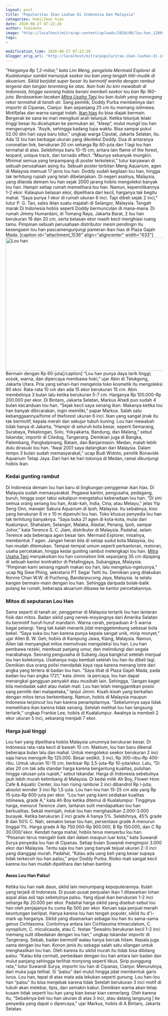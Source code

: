 ```yaml
---
layout: post
title: "Popularitas Ikan Louhan Di Indonesia Dan Malaysia"
categories: hobi|ikan hias
date: 2020-08-27 07:22:20
author: Yudianto
image: "http://localhost/mitra/wp-content/uploads/2020/08/lou-han_1280x725.jpg"
tags:
- 

modification_time: 2020-08-27 07:22:20
blogger_orig_url: "http://localhost/mitra/popularitas-ikan-louhan-di-indonesia.html"
---
```


<em>"Harganya Rp 1,2-miliar," kata Lim Meng, pengelola Mermaid Explorer di Kualalumpur sambil menunjuk seekor lou ban yang tengah hilir-mudik di akuarium. Siklid berjidat super besar itu bermotif wanita dengan rambut tergerai dan tangan terentang ke atas. Ikan hoki itu kini mewabah di Indonesia, hingga seorang hobiis berani membeli seekor lou ban Rp 160-juta. Berdasarkan lacakan <a href="http://127.0.0.1/mitra"><a href="http://127.0.0.1/mitra">Mitra Usaha Tani</a></a> lou ban itulah yang memegang rekor termahal di tanah air.</em>
Sang pemilik, Doddy Purba membelinya dari importir di Cipanas, Cianjur. Ikan sepanjang 25 cm itu memang istimewa. Motifjelas dan warna sangat indah. <a class="wpil_keyword_link " href="http://127.0.0.1/mitra/ikan-hias"  title="Ikan hias" data-wpil-keyword-link="linked">Ikan hias</a> itu bisa diajak bermain. Bergerak ke sana ke mari mengikuti arah telunjuk. Ketika telunjuk lelaki tinggi besar itu dicelupkan ke permukan air, “kleep”, mulut mungil lou han mengecupnya. “Asyik, sehingga kadang lupa waktu. Bisa sampai pukul 02.00 dini hari saya baru tidur,” ungkap warga Ciputat, Jakarta Selatan, itu.
Ada 12 lou han berbagai ukuran yang dikoleksi Doddy. Dua di antaranya coronatian link, berukuran 20 cm seharga Rp 60-juta dan 1 lagi lou han termahal di atas. Selebihnya baru 10-15 cm, antara lain flame of the forest, leopard, unique track, dan tornado effect. “Maunya sebanyak mungkin. Minimal semua yang terpampang di poster terkoleksi,” tutur karyawan di sebuah perusahaan asing itu. Sebuah poster terbitan Meng Aquarium, agen di Malaysia memuat 17 jenis lou han.
Doddy sudah kegilaan lou han, hingga tak terhitung rupiah yang telah dibelanjakan. Di negeri asalnya, Malaysia, yang dilanda demam lou han sejak 2000 jarang hobiis mengoleksi banyak lou han. Hampir setiap rumah memelihara lou han. Namun, kepemilikannya 1-2 ekor. Kalaupun belasan ekor, dipelihara dari kecil, harganya tak begitu mahal. “Saya punya 1 ekor di rumah ukuran 6 inci. Tapi dibeli sejak 2 inci,” tutur P. G. Tan, sales iklan suatu majalah di Selangor, Malaysia. Tengah marak
Di Indonesia hobiis seperti Doddy bermunculan di mana-mana. Di rumah Jimmy Humardani, di Tomang Raya, Jakarta Barat, 2 lou han berukuran 16 dan 20 cm, serta belasan ekor masih kecil menghiasi ruang tamu. Pimpinan sebuah perusahaan distributor mesin pendingin itu kesengsem lou han pascamengunjungi pameran ikan hias di Plaza Gajah Mada.
[caption id="attachment_1536" align="aligncenter" width="633"]<img class="wp-image-1536" src="http://127.0.0.1/mitra/wp-content/uploads/2020/08/13.-Anggrek.jpg" alt="Lou han" width="633" height="427" /> Bermain dengan Rp  60-juta[/caption]
“Lou han punya daya tarik tinggi; sosok, warna, dan dipercaya membawa hoki,” ujar Abin di Telukgong, Jakarta Utara. Pria yang sehari-hari mengelola toko kosmetik itu mengoleksi 60 ekor. Rata-rata 10 cm dan ada 15 ekor berukuran 15 cm. Abin membelinya 3 bulan lalu ketika berukuran 5-7 cm. Harganya Rp  100.000-Rp 200.000 per ekor.
Di Bintaro, Jakarta Selatan, Markus Ahadi pun sudah 4 bulan kecanduan lou han. “Sejak kecil saya senang ikan. Makanya ketika lou han banyak dibicarakan, ingin memiliki,” papar Markus. Salah satu kebanggaannya/fome of theforest ukuran 6 inci. Ikan yang sangat jinak itu tak bermotif, kepala merah dan sekujur tubuh kuning.
Lou han mewabah tidak hanya di Jakarta, “Hampir di seluruh kota besar, seperti Semarang, Surabaya, Pekalongan, Solo, Yokyakarta, Bandung, dan Malang,” sebut Iskandar, importir di Ciledug, Tangerang. Demikian juga di Bangka, Palembang, Pangkalpinang, Batam, dan Banjarmasin.
Medan, malah lebih dulu dirasuki lou han. “Awal 2001 saya datangkan dari Malaysia. Dalam tempo 3 bulan sudah memasyarakat,” ucap Budi Widoto, pemilik Bonavide Aquarium Tetap Jaya. Dari hari ke hari tokonya di Medan, ramai dikunjungi hobiis ikan.
<h3>Kedai gunting rambut</h3>
Di Indonesia demam lou han baru di lingkungan penggemar ikan hias. Di Malaysia sudah memasyarakat. Pegawai kantor, pengusaha, pedagang, buruh, hingga sopir taksi sekalipun mengetahui keberadaan lou han.
“Di sini semua orang senang lou han, Arab-kah, India, Cina, atau Melayu,” jelas Yip Seng Onn, manajer Sakura Aquarium di Ipoh, Malaysia. Itu sebabnya, kios yang berukuran 6 m x 10 m dipenuhi lou han.
Toko khusus penyedia lou han tak terhitung banyaknya. “Saya buka 21 agen di kota-kota, mulai dari Kualumpur, Shahalam, Selangor, Malaka, Alastar, Penang, Ipoh, sampai Johor,” kata Terence S. C. Jiam, distributor di Malaysia.
Padahal, selain Terence ada beberapa agen besar lain. Mermaid Explorer, misalnya, membentuk 7 agen. Jangan heran bila di setiap sudut kota Malaysia, lou han mudah ditemukan. Tempat-tempat umum seperti perkantoran, restoran, usaha percetakan, hingga kedai gunting rambut melengkapi lou han.
<a href="http://127.0.0.1/mitra"><a href="http://127.0.0.1/mitra">Mitra Usaha Tani</a></a> menyaksikan lou han coronation link sepanjang 35 cm dipajang di sebuah kantor kontraktor di Petalingjaya, Subangjaya, Malaysia. “Pimpinan kami senang ngasih makan lou han, lalu mengelus-ngelusnya,” ucap Ng Siew Phing, sekretaris PT Segar Teliti itu.
Demikian yang dilakukan Ronnie Chan W.W. di Puchong, Bandarpucong Jaya, Malaysia. Ia selalu kangen bermain-main dengan lou han. Sehingga daripada bolak-balik pulang ke rumah, beberapa akuarium dibawa ke kantor percetakannya.
<h3>Mitos di seputaran Lou Han</h3>
Sama seperti di tanah air, penggemar di Malaysia tertarik lou han lantaran fisik dan mitos. Badan siklid yang nenek-moyangnya dari Amerika Selatan itu bermotif huruf-huruf mandarin. Warna cerah, perpaduan 4-5 warna bagai pelangi. Yang tak kalah menarik jidat menggelembung sebesar bola bekel.
“Saya suka lou han karena punya kepala sangat unik, mirip monyet,” ujar Allen B. W. Geh, hobiis di Kampung Jawa, Klang, Malaysia. Namun, Allen tak menyangkal mitos memotivasi mengoleksi lou han. Lou han pembawa rezeki, membuat panjang umur, dan melindungi dari segala marabahaya.
Seorang pengusaha di Subang Jaya bangkrut setelah menjual lou han koleksinya. Usahanya maju kembali setelah lou han itu dibeli lagi. Demikian dua orang polisi mendadak kaya raya karena menang lotre dari angka yang tertera di badan lou han.
“Saya lihat di Plaza Gajah Mada, pada badan lou han angka 1721,” kata Jimmi. Ia percaya, lou han dapat menangkal gangguan penyakit atau musibah lain. Sehingga,
“Jangan kaget bila mendadak sakit atau malah mati. Lou han telah menggantikan posisi sang pemilik dari malapetaka,” lanjut Jimmi.
Kisah-kisah yang berkaitan dengan mitos terus berkembang. Namun, hobiis di Malaysia maupun Indonesia terpincut lou han karena penampilannya. “Sebelumnya saya tidak memelihara ikan karena tidak senang. Setelah melihat lou han langsung tertarik,” ungkap Frankie Lee, hobiis di Kualalumpur. Awalnya ia membeli 2 ekor ukuran 5 inci, sekarang menjadi 7 ekor.
<h3>Harga jual tinggi</h3>
Lou han yang dipelihara hobiis Malaysia umumnya berukuran besar. Di Indonesia rata-rata kecil di bawah 10 cm. Maklum, lou han baru dikenal beberapa bulan lalu dan mahal. Untuk mengoleksi seekor berukuran 2 inci saja harus merogoh Rp  125.000. Besar sedikit, 3 inci, Rp 300-ribu-Rp 400-ribu.
Untuk ukuran 10-15 cm, berkisar Rp 3,5-juta-Rp  10-juta/ekor. Lalu, “Di atas 20 cm tak ada standar harga karena bergantung kualitas, puluhan hingga ratusan juta rupiah,” sebut Iskandar.
Harga di Indonesia sebetulnya jauh lebih murah ketimbang di Malaysia. Di kedai milik Ah Boy, Flower Hom Cafe &amp; Aquatic Center, lou han rising rainbow 2 inci dibandrol Rp l-juta; absolut wonder 3 inci Rp  1,5-juta. Lou han-lou han 15-25 cm ada yang Rp  15-juta-Rp 600-juta per ekor. “Lou han yang kami sediakan kualitas istimewa, grade A,” kata Ah Boy ketika ditemui di Kualalumpur.
Tingginya harga, menurut Terence Jiam, lantaran sulit mendapatkan lou han berkualitas. Sekali memijah, induk lou han menghasilkan 2.000-3.000 burayak. Ketika berukuran 2 inci grade A hanya 5%. Selebihnya, 45% grade B dan 50% C. Nah, semakin besar lou han, persentase grade A menurun tinggal 1%. Harga grade A Rp 750.000-Rp 900.000, B Rp  150.000, dan C Rp 30.000/'ekor.
Kendati harga mahal, hobiis terus menyerbu lou han. “Pesanan terus mengalir baik dari dalam maupun luar kota,” kata Suwandi Surya penyedia lou han di Cipanas. Setiap bulan Suwandi mengimpor 3.000 ekor dari Malaysia.
Tentu saja lou han yang banyak teijual ukuran 2-3 inci yang dianggap murah. Padahal, “Kalau ada uang beli yang besar supaya tidak terkecoh lou han palsu,” anjur Doddy Purba. Risiko mati sangat kecil karena lou han mudah dipelihara dan tahan banting
<h4>Awas Lou Han Palsu!</h4>
Ketika lou han naik daun, siklid lain menumpang kepopulerannya. Itulah yang terjadi di Indonesia. Di pusat-pusat penjualan ikan 1 ditawarkan lohan aspal alias asli tapi sebetulnya palsu. Yang dijual ikan berukuran 1-2 inci seharga Rp 20.000 per ekor. Padahal harga siklid yang disebut-sebut lou han oleh penjajanya itu cuma Rp 500 per ekor. Keruan saja penjual meraih keuntungan berlipat. Hanya karena lou han tengah populer, siklid itu d'\-mark up harganya.
Siklid yang disamarkan sebagai lou han itu sama-sama genus Cichlasoma.
Contohnya antara lain Cichlasoma trimaculatum, C. synspilum, C. miculicauda, atau C. festae “Sewaktu berukuran kecil 1-2 inci memang sulit dibedakan dengan lou han,” ungkap Iskandar importir di Tangerang. Sebab, badan bermotif walau hanya bercak hitam. Kepala juga sama dengan lou han. Konon jenis itu sebagai salah satu silangan untuk menghasilkan lou han. Oleh karena itu siklid murah itu tidak bisa dibilang palsu.
“Kalau kita cermati, perbedaan dengan lou han antara lain badan dan mulut panjang sehingga terlihat monyong seperti tikus. Sirip punggung rata,” tutur Suwandi Surya, importir lou han di Cipanas, Cianjur. Menurutnya, dari muka juga telihat. Si “palsu” dari mulut hingga jidat membentuk garis lurus. Lou han, tepat di atas mata ada lekukan seperti gunung.
Lou han-lou han “palsu” itu bisa menjebak karena tidak Setelah berukuran 3 inci motif di tubuh akan melebar, tipis, dan semakin kabur. Demikian warna akan tetap kusam tidak seperti lou han yang kian besar kian cemerlang. Oleh karena itu, “Sebaiknya beli lou han ukuran di atas 3 inci, atau datang langsung | ke penyedia yang dapat o dipercaya,” ujar Markus, hobiis di A Bintaro, Jakarta Selatan.
